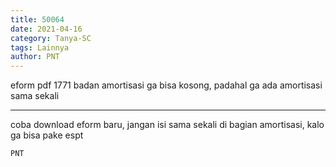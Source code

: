 ```yaml
---
title: 50064
date: 2021-04-16
category: Tanya-SC
tags: Lainnya
author: PNT
---
```


eform pdf 1771 badan amortisasi ga bisa kosong, padahal ga ada amortisasi sama sekali

---

coba download eform baru, jangan isi sama sekali di bagian amortisasi, kalo ga bisa pake espt

`PNT`

